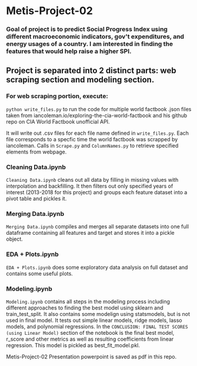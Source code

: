 # Metis-Project-02

### Goal of project is to predict Social Progress Index using different macroeconomic indicators, gov't expenditures, and energy usages of a country. I am interested in finding the features that would help raise a higher SPI. 

## Project is separated into 2 distinct parts: web scraping section and modeling section. 

### For web scraping portion, execute:
```python write_files.py```
to run the code for multiple world factbook .json files taken from iancoleman.io/exploring-the-cia-world-factbook and his github repo on CIA World Factbook unofficial API. 

It will write out .csv files for each file name defined in ```write_files.py```. Each file corresponds to a specfic time the world factbook was scrapped by iancoleman. Calls in ```Scrape.py``` and ```ColumnNames.py``` to retrieve specified elements from webpage. 

### Cleaning Data.ipynb
```Cleaning Data.ipynb``` cleans out all data by filling in missing values with interpolation and backfilling. It then filters out only specified years of interest (2013-2018 for this project) and groups each feature dataset into a pivot table and pickles it. 

### Merging Data.ipynb
```Merging Data.ipynb``` compiles and merges all separate datasets into one full dataframe containing all features and target and stores it into a pickle object. 

### EDA + Plots.ipynb
```EDA + Plots.ipynb``` does some exploratory data analysis on full dataset and contains some useful plots. 

### Modeling.ipynb
```Modeling.ipynb``` contains all steps in the modeling process including different approaches to finding the best model using sklearn and train_test_split. It also contains some modelign using statsmodels, but is not used in final model. It tests out simple linear models, ridge models, lasso models, and polynomial regressions. In the ```CONCLUSION: FINAL TEST SCORES (using Linear Model)``` section of the notebook is the final best model, r_score and other metrics as well as resulting coefficients from linear regression. This model is pickled as best_fit_model.pkl.

Metis-Project-02 Presentation powerpoint is saved as pdf in this repo.
